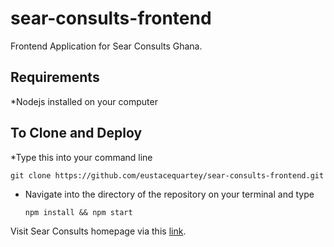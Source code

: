 # sear-consults-frontend
Frontend Application for Sear Consults Ghana.

## Requirements
  *Nodejs installed on your computer

## To Clone and Deploy
*Type this into your command line
  ```
  git clone https://github.com/eustacequartey/sear-consults-frontend.git
  ```

* Navigate into the directory of the repository on your terminal and type
  ```
  npm install && npm start
  ```
 Visit Sear Consults homepage via this [link](https://searconsults.herokuapp.com).
